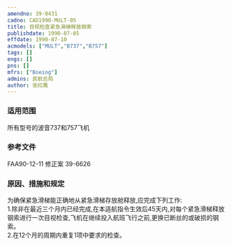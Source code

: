 ```yaml
---
amendno: 39-0431  
cadno: CAD1990-MULT-05  
title: 目视检查紧急滑梯释放钢索  
publishdate: 1990-07-05  
effdate: 1990-07-10  
acmodels: ["MULT","B737","B757"]  
tags: []  
engs: []  
pns: []  
mfrs: ["Boeing"]  
admins: 民航总局  
author: 张红鹰  
---
```

  
### 适用范围  
所有型号的波音737和757飞机  
  
<!--more-->  
### 参考文件  
  FAA90-12-11 修正案 39-6626  
  
### 原因、措施和规定  

  为确保紧急滑梯能正确地从紧急滑梯存放舱释放,应完成下列工作:  
  1.除非在最近三个月内已经完成,在本适航指令生效后45天内,对每个紧急滑梯释放钢索进行一次目视检查,飞机在继续投入航班飞行之前,更换已断丝的或破损的钢索。  
  2.在12个月的周期内重复1项中要求的检查。  
